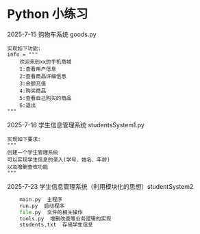# Python 小练习

2025-7-15 购物车系统 goods.py

    实现如下功能:
    info = """
        欢迎来到xx的手机商城
        1:查看用户信息
        2:查看商品详细信息
        3:余额充值
        4:购买商品
        5:查看自己购买的商品
        6:退出
    """

2025-7-16 学生信息管理系统 studentsSystem1.py

    实现如下要求:
    """
    创建一个学生管理系统
    可以实现学生信息的录入(学号、姓名、年龄)
    以及增删查改功能
    """

2025-7-23 学生信息管理系统（利用模块化的思想）studentSystem2
```python
    main.py  主程序
    run.py  启动程序
    file.py  文件的相关操作
    tools.py  增删改查等业务逻辑的实现
    students.txt  存储学生信息
```





    
